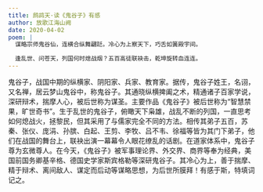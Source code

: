 ```yaml
---
title: 鹧鸪天·读《鬼谷子》有感
author: 放歌江海山阙
date: 2020-04-02
poem: |
  谋略宗师鬼谷仙，连横合纵舞翩跹。冷心为上察天下，巧舌如簧殿宇间。

  逢乱世、问苍天，列国何时熄战烟？五百高徒联袂击，乾坤旋转血连连。
---
```


鬼谷子，战国中期的纵横家、阴阳家、兵家、教育家。据传，鬼谷子姓王，名诩，又名禅，居云梦山鬼谷中，称鬼谷子。其通晓纵横捭阖之术，精通诸子百家学说，深研辩术，揣摩人心，被后世称为谋圣。主要作品《鬼谷子》被后世称为“智慧禁果，旷世奇书”。生于乱世的鬼谷子，俯瞰天下枭雄，战乱不断的列国，一直思考如何熄战火，拯黎民，但其采用了与儒家完全不同的方法。相传其弟子五百，苏秦、张仪、庞涓、孙膑、白起、王剪、李牧、吕不韦、徐福等皆为其门下弟子，他们在战国的舞台上，联袂出演一幕幕令人眼花缭乱的话剧。在道家体系中，鬼谷子尊为玄微尊人。在今天，《鬼谷子》被军事理论界、外交界、商界等奉为经典，美国前国务卿基辛格、德国史学家斯宾格勒等深研鬼谷子。其冷心为上，善于揣摩、精于辩术、离间敌人、谋定而后动等谋略思想，为后世所膜拜！有感于斯，特填词记之。
